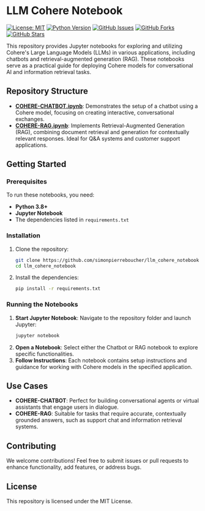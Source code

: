 # LLM Cohere Notebook
[![License: MIT](https://img.shields.io/badge/License-MIT-yellow.svg)](https://opensource.org/licenses/MIT)
[![Python Version](https://img.shields.io/badge/python-3.7%2B-blue.svg)](https://www.python.org/downloads/)
[![GitHub Issues](https://img.shields.io/github/issues/simonpierreboucher/llm-generate-function)](https://github.com/simonpierreboucher/llm-generate-function/issues)
[![GitHub Forks](https://img.shields.io/github/forks/simonpierreboucher/llm-generate-function)](https://github.com/simonpierreboucher/llm-generate-function/network)
[![GitHub Stars](https://img.shields.io/github/stars/simonpierreboucher/llm-generate-function)](https://github.com/simonpierreboucher/llm-generate-function/stargazers)

This repository provides Jupyter notebooks for exploring and utilizing Cohere's Large Language Models (LLMs) in various applications, including chatbots and retrieval-augmented generation (RAG). These notebooks serve as a practical guide for deploying Cohere models for conversational AI and information retrieval tasks.

## Repository Structure

- **[COHERE-CHATBOT.ipynb](https://github.com/simonpierreboucher/llm_cohere_notebook/blob/main/COHERE-CHATBOT.ipynb)**: Demonstrates the setup of a chatbot using a Cohere model, focusing on creating interactive, conversational exchanges.
- **[COHERE-RAG.ipynb](https://github.com/simonpierreboucher/llm_cohere_notebook/blob/main/COHERE-RAG.ipynb)**: Implements Retrieval-Augmented Generation (RAG), combining document retrieval and generation for contextually relevant responses. Ideal for Q&A systems and customer support applications.

## Getting Started

### Prerequisites

To run these notebooks, you need:
- **Python 3.8+**
- **Jupyter Notebook**
- The dependencies listed in `requirements.txt`

### Installation

1. Clone the repository:

   ```bash
   git clone https://github.com/simonpierreboucher/llm_cohere_notebook.git
   cd llm_cohere_notebook
   ```

2. Install the dependencies:

   ```bash
   pip install -r requirements.txt
   ```

### Running the Notebooks

1. **Start Jupyter Notebook**: Navigate to the repository folder and launch Jupyter:
   ```bash
   jupyter notebook
   ```
2. **Open a Notebook**: Select either the Chatbot or RAG notebook to explore specific functionalities.
3. **Follow Instructions**: Each notebook contains setup instructions and guidance for working with Cohere models in the specified application.

## Use Cases

- **COHERE-CHATBOT**: Perfect for building conversational agents or virtual assistants that engage users in dialogue.
- **COHERE-RAG**: Suitable for tasks that require accurate, contextually grounded answers, such as support chat and information retrieval systems.

## Contributing

We welcome contributions! Feel free to submit issues or pull requests to enhance functionality, add features, or address bugs.

## License

This repository is licensed under the MIT License.

